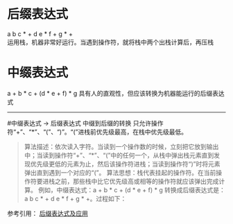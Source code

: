 # 后缀表达式  
a b c * + d e * f + g * +  
运用栈，机器非常好运行。当遇到操作符，就将栈中两个出栈计算后，再压栈
# 中缀表达式  
a + b * c + (d * e + f) * g 
具有人的直观性，但应该转换为机器能运行的后缀表达式
*** 
#中缀表达式 -> 后缀表达式
中缀到后缀的转换
只允许操作符“+”、“*”、“(”、“)”。“(”进栈前优先级最高，在栈中优先级最低。 
> 算法描述：依次读入字符。当读到一个操作数的时候，立刻把它放到输出中；当读到操作符“+”、“*”、“(”中的任何一个，从栈中弹出栈元素直到发现优先级更低的元素为止，然后该操作符进栈；当读到操作符“)”时将元素弹出直到遇到一个对应的“(”。 
算法思想：栈代表挂起的操作符。在当前操作符要进栈之前，那些栈中比它优先级高或相等的操作符就应该弹出完成计算。 
例如，中缀表达式：a + b * c + (d * e + f) * g 
转换成后缀表达式是：a b c * + d e * f + g * +。过程如下： 


参考引用：
[后缀表达式及应用](https://blog.csdn.net/u011141102/article/details/50004101)